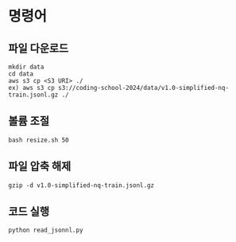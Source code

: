 # 명령어
## 파일 다운로드
```
mkdir data
cd data
aws s3 cp <S3 URI> ./
ex) aws s3 cp s3://coding-school-2024/data/v1.0-simplified-nq-train.jsonl.gz ./
```

## 볼륨 조절
```
bash resize.sh 50
```

## 파일 압축 해제
```
gzip -d v1.0-simplified-nq-train.jsonl.gz 
```

## 코드 실행
```
python read_jsonnl.py
```
